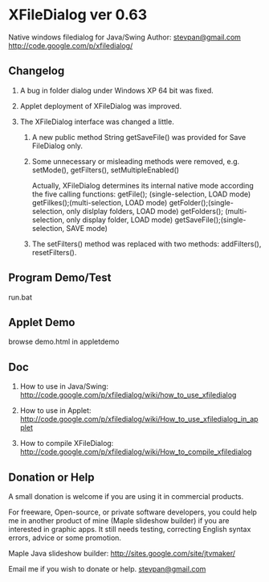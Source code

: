 XFileDialog ver 0.63 
============================================================================
Native windows filedialog for Java/Swing 
Author: stevpan@gmail.com
http://code.google.com/p/xfiledialog/


## Changelog

1. A bug in folder dialog under Windows XP 64 bit was fixed. 
2. Applet deployment of XFileDialog was improved.  
3. The XFileDialog interface was changed a little. 

   1. A new public method String getSaveFile() was provided 
      for Save FileDialog only. 
   
   1. Some unnecessary or misleading methods were removed, e.g. 
      setMode(), getFilters(), setMultipleEnabled() 
      
      Actually, XFileDialog determines its internal native mode
      according the five calling functions: 
      getFile();  (single-selection, LOAD mode)
      getFilkes();(multi-selection, LOAD mode)
      getFolder();(single-selection, only dislplay folders, LOAD mode)
      getFolders(); (multi-selection, only display folder, LOAD mode)
      getSaveFile();(single-selection, SAVE mode) 
      
  
   2. The setFilters() method was replaced with two methods: 
      addFilters(), resetFilters(). 
   


## Program Demo/Test

run.bat

## Applet Demo

browse demo.html in appletdemo 



## Doc
 
1. How to use in Java/Swing: http://code.google.com/p/xfiledialog/wiki/how_to_use_xfiledialog

2. How to use in Applet: 
http://code.google.com/p/xfiledialog/wiki/How_to_use_xfiledialog_in_applet

3. How to compile XFileDialog: 
http://code.google.com/p/xfiledialog/wiki/How_to_compile_xfiledialog


## Donation or Help

A small donation is welcome if you are using it in commercial products. 

For freeware, Open-source, or private software developers, you could help me in another product of mine (Maple slideshow builder) if you are interested in graphic apps.  It still needs testing, correcting English syntax errors, 
advice or some promotion. 

Maple Java slideshow builder: http://sites.google.com/site/jtvmaker/
 
Email me if you wish to donate or help. 
stevpan@gmail.com

